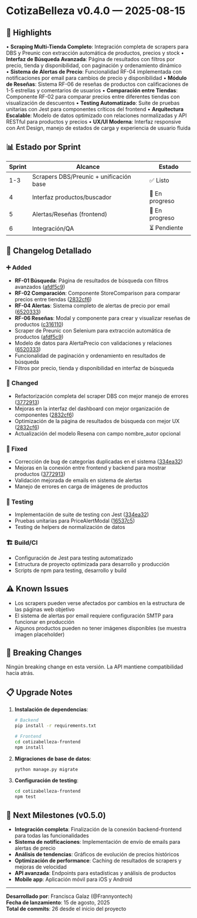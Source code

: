 # CotizaBelleza v0.4.0 — 2025-08-15

## 🎉 Highlights

• **Scraping Multi-Tienda Completo**: Integración completa de scrapers para DBS y Preunic con extracción automática de productos, precios y stock
• **Interfaz de Búsqueda Avanzada**: Página de resultados con filtros por precio, tienda y disponibilidad, con paginación y ordenamiento dinámico  
• **Sistema de Alertas de Precio**: Funcionalidad RF-04 implementada con notificaciones por email para cambios de precio y disponibilidad
• **Módulo de Reseñas**: Sistema RF-06 de reseñas de productos con calificaciones de 1-5 estrellas y comentarios de usuarios
• **Comparación entre Tiendas**: Componente RF-02 para comparar precios entre diferentes tiendas con visualización de descuentos
• **Testing Automatizado**: Suite de pruebas unitarias con Jest para componentes críticos del frontend
• **Arquitectura Escalable**: Modelo de datos optimizado con relaciones normalizadas y API RESTful para productos y precios
• **UX/UI Moderna**: Interfaz responsive con Ant Design, manejo de estados de carga y experiencia de usuario fluida

## 📊 Estado por Sprint

| Sprint | Alcance | Estado |
|--------|---------|---------|
| 1-3 | Scrapers DBS/Preunic + unificación base | ✅ Listo |
| 4 | Interfaz productos/buscador | 🚧 En progreso |
| 5 | Alertas/Reseñas (frontend) | 🚧 En progreso |
| 6 | Integración/QA | ⏳ Pendiente |

## 📝 Changelog Detallado

### ➕ Added
- **RF-01 Búsqueda**: Página de resultados de búsqueda con filtros avanzados ([afdf5c9](https://github.com/CotizaBelleza/commit/afdf5c9))
- **RF-02 Comparación**: Componente StoreComparison para comparar precios entre tiendas ([2832cf6](https://github.com/CotizaBelleza/commit/2832cf6))
- **RF-04 Alertas**: Sistema completo de alertas de precio por email ([6520333](https://github.com/CotizaBelleza/commit/6520333))
- **RF-06 Reseñas**: Modal y componente para crear y visualizar reseñas de productos ([c316110](https://github.com/CotizaBelleza/commit/c316110))
- Scraper de Preunic con Selenium para extracción automática de productos ([afdf5c9](https://github.com/CotizaBelleza/commit/afdf5c9))
- Modelo de datos para AlertaPrecio con validaciones y relaciones ([6520333](https://github.com/CotizaBelleza/commit/6520333))
- Funcionalidad de paginación y ordenamiento en resultados de búsqueda
- Filtros por precio, tienda y disponibilidad en interfaz de búsqueda

### 🔄 Changed  
- Refactorización completa del scraper DBS con mejor manejo de errores ([3772913](https://github.com/CotizaBelleza/commit/3772913))
- Mejoras en la interfaz del dashboard con mejor organización de componentes ([2832cf6](https://github.com/CotizaBelleza/commit/2832cf6))
- Optimización de la página de resultados de búsqueda con mejor UX ([2832cf6](https://github.com/CotizaBelleza/commit/2832cf6))
- Actualización del modelo Resena con campo nombre_autor opcional

### 🐛 Fixed
- Corrección de bug de categorías duplicadas en el sistema ([334ea32](https://github.com/CotizaBelleza/commit/334ea32))
- Mejoras en la conexión entre frontend y backend para mostrar productos ([3772913](https://github.com/CotizaBelleza/commit/3772913))
- Validación mejorada de emails en sistema de alertas
- Manejo de errores en carga de imágenes de productos

### 🧪 Testing
- Implementación de suite de testing con Jest ([334ea32](https://github.com/CotizaBelleza/commit/334ea32))
- Pruebas unitarias para PriceAlertModal ([16537c5](https://github.com/CotizaBelleza/commit/16537c5))
- Testing de helpers de normalización de datos

### 🏗️ Build/CI
- Configuración de Jest para testing automatizado
- Estructura de proyecto optimizada para desarrollo y producción
- Scripts de npm para testing, desarrollo y build

## ⚠️ Known Issues

- Los scrapers pueden verse afectados por cambios en la estructura de las páginas web objetivo
- El sistema de alertas por email requiere configuración SMTP para funcionar en producción
- Algunos productos pueden no tener imágenes disponibles (se muestra imagen placeholder)

## 🔧 Breaking Changes

Ningún breaking change en esta versión. La API mantiene compatibilidad hacia atrás.

## 📋 Upgrade Notes

1. **Instalación de dependencias**:
   ```bash
   # Backend
   pip install -r requirements.txt
   
   # Frontend  
   cd cotizabelleza-frontend
   npm install
   ```

2. **Migraciones de base de datos**:
   ```bash
   python manage.py migrate
   ```

3. **Configuración de testing**:
   ```bash
   cd cotizabelleza-frontend
   npm test
   ```

## 🚀 Next Milestones (v0.5.0)

- **Integración completa**: Finalización de la conexión backend-frontend para todas las funcionalidades
- **Sistema de notificaciones**: Implementación de envío de emails para alertas de precio
- **Análisis de tendencias**: Gráficos de evolución de precios históricos
- **Optimización de performance**: Caching de resultados de scrapers y mejoras de velocidad
- **API avanzada**: Endpoints para estadísticas y análisis de productos
- **Mobile app**: Aplicación móvil para iOS y Android

---

**Desarrollado por**: Francisca Galaz (@Frannyontech)  
**Fecha de lanzamiento**: 15 de agosto, 2025  
**Total de commits**: 26 desde el inicio del proyecto
